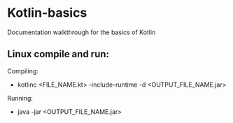 # Kotlin-basics
Documentation walkthrough for the basics of Kotlin

## Linux compile and run:
Compiling:
* kotlinc <FILE_NAME.kt> -include-runtime -d <OUTPUT_FILE_NAME.jar>

Running:
* java -jar <OUTPUT_FILE_NAME.jar>